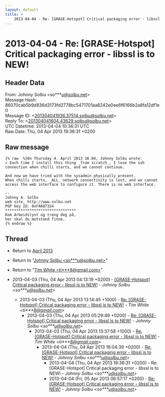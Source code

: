 ```yaml
---
layout: default
title: >
    2013-04-04 - Re: [GRASE-Hotspot] Critical packaging error - libssl is to NEW!
---
```


# 2013-04-04 - Re: [GRASE-Hotspot] Critical packaging error - libssl is to NEW!

## Header Data

From: Johnny Solbu \<so***u@solbu.net\><br>
Message Hash: 86070cab5b9d836d3173fd2778bc5471701aa8242e0ee6f6166b2a8fa12df1e0<br>
Message ID: \<201304041936.37514.solbu@solbu.net\><br>
Reply To: \<201304041604.43629.solbu@solbu.net\><br>
UTC Datetime: 2013-04-04 10:36:31 UTC<br>
Raw Date: Thu, 04 Apr 2013 19:36:31 +0200<br>

## Raw message

```
{% raw  %}On Thursday 4. April 2013 16.04, Johnny Solbu wrote:
> Each time I install this thing _from scratch_, I lose the ssh connection when chilli starts, and we cannot continue.

And now we have tried with the sysadmin physically present. 
When chilli starts, _ALL_ network connectivity is lost, and we cannot access the web interface to configure it. There is no web interface.

-- 
Johnny A. Solbu
web site, http://www.solbu.net
PGP key ID: 0xFA687324
********************************
Kom Arbeidslyst og treng deg på,
her skal du motstand finne.
{% endraw %}
```

## Thread

+ Return to [April 2013](/archive/2013/04)

+ Return to "[Johnny Solbu <so***u<span>@</span>solbu.net>](/authors/so___u_at_solbu_net)"
+ Return to "[Tim White <ti***8<span>@</span>gmail.com>](/authors/ti___8_at_gmail_com)"

+ 2013-04-03 (Thu, 04 Apr 2013 04:13:19 +0200) - [[GRASE-Hotspot] Critical packaging error - libssl is to NEW!](/archive/2013/04/1e40163dfa4b71c27653780c9025cf58efdb30d39737e9fd4989cec2ebe191af) - _Johnny Solbu \<so***u@solbu.net\>_
  + 2013-04-03 (Thu, 04 Apr 2013 13:14:45 +1000) - [Re: [GRASE-Hotspot] Critical packaging error - libssl is to NEW!](/archive/2013/04/6c10870a71cdd43c0397a39f277e0c607653abe685b71bc6d7057496768b6463) - _Tim White \<ti***8@gmail.com\>_
    + 2013-04-03 (Thu, 04 Apr 2013 05:29:49 +0200) - [Re: [GRASE-Hotspot] Critical packaging error - libssl is to NEW!](/archive/2013/04/5de4eb6ce879f89a33bb087aff1c303721d4091690d04e86e0c2a0b6842087f5) - _Johnny Solbu \<so***u@solbu.net\>_
      + 2013-04-03 (Thu, 04 Apr 2013 13:37:58 +1000) - [Re: [GRASE-Hotspot] Critical packaging error - libssl is to NEW!](/archive/2013/04/89076f0b9dc3eb25df12b1537de11d680b21feda9358a0d808b0900eed04d842) - _Tim White \<ti***8@gmail.com\>_
        + 2013-04-04 (Thu, 04 Apr 2013 16:04:39 +0200) - [Re: [GRASE-Hotspot] Critical packaging error - libssl is to NEW!](/archive/2013/04/892700f0cd5a998c9b0cab37989b060ecec3cf3dfb69366e7f3a3cb367e586f4) - _Johnny Solbu \<so***u@solbu.net\>_
          + 2013-04-04 (Thu, 04 Apr 2013 19:36:31 +0200) - Re: [GRASE-Hotspot] Critical packaging error - libssl is to NEW! - _Johnny Solbu \<so***u@solbu.net\>_
          + 2013-04-04 (Fri, 05 Apr 2013 06:57:17 +0200) - [Re: [GRASE-Hotspot] Critical packaging error - libssl is to NEW!](/archive/2013/04/49b22d008e594ac1ae5e214603e24fcc2d3fbd84199315b775020abb761cab48) - _Johnny Solbu \<so***u@solbu.net\>_

